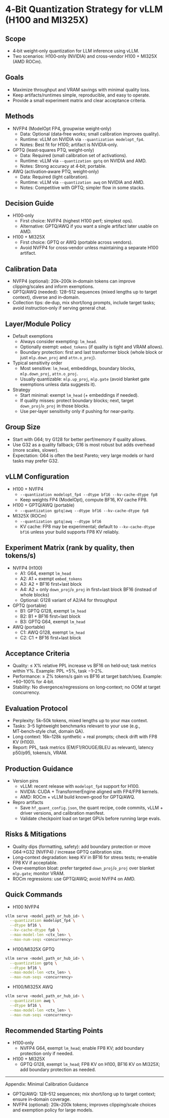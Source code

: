 # 4‑Bit Quantization Strategy for vLLM (H100 and MI325X)

## Scope

- 4‑bit weight‑only quantization for LLM inference using vLLM.
- Two scenarios: H100‑only (NVIDIA) and cross‑vendor H100 + MI325X (AMD ROCm).

## Goals

- Maximize throughput and VRAM savings with minimal quality loss.
- Keep artifacts/runtimes simple, reproducible, and easy to operate.
- Provide a small experiment matrix and clear acceptance criteria.

## Methods

- NVFP4 (ModelOpt FP4, groupwise weight‑only)
  - Data: Optional (data‑free works; small calibration improves quality).
  - Runtime: vLLM on NVIDIA via `--quantization modelopt_fp4`.
  - Notes: Best fit for H100; artifact is NVIDIA‑only.
- GPTQ (least‑squares PTQ, weight‑only)
  - Data: Required (small calibration set of activations).
  - Runtime: vLLM via `--quantization gptq` on NVIDIA and AMD.
  - Notes: Strong accuracy at 4‑bit; portable.
- AWQ (activation‑aware PTQ, weight‑only)
  - Data: Required (light calibration).
  - Runtime: vLLM via `--quantization awq` on NVIDIA and AMD.
  - Notes: Competitive with GPTQ; simpler flow in some stacks.

## Decision Guide

- H100‑only
  - First choice: NVFP4 (highest H100 perf; simplest ops).
  - Alternative: GPTQ/AWQ if you want a single artifact later usable on AMD.
- H100 + MI325X
  - First choice: GPTQ or AWQ (portable across vendors).
  - Avoid NVFP4 for cross‑vendor unless maintaining a separate H100 artifact.

## Calibration Data

- NVFP4 (optional): 20k–200k in‑domain tokens can improve clipping/scales and inform exemptions.
- GPTQ/AWQ (needed): 128–512 sequences (mixed lengths up to target context), diverse and in‑domain.
- Collection tips: de‑dup, mix short/long prompts, include target tasks; avoid instruction‑only if serving general chat.

## Layer/Module Policy

- Default exemptions
  - Always consider exempting: `lm_head`.
  - Optionally exempt: `embed_tokens` (if quality is tight and VRAM allows).
  - Boundary protection: first and last transformer block (whole block or just `mlp.down_proj` and `attn.o_proj`).
- Typical sensitivity order
  - Most sensitive: `lm_head`, embeddings, boundary blocks, `mlp.down_proj`, `attn.o_proj`.
  - Usually quantizable: `mlp.up_proj`, `mlp.gate` (avoid blanket gate exemptions unless data suggests it).
- Strategy
  - Start minimal: exempt `lm_head` (+ embeddings if needed).
  - If quality misses: protect boundary blocks; next, target `down_proj`/`o_proj` in those blocks.
  - Use per‑layer sensitivity only if pushing for near‑parity.

## Group Size

- Start with G64; try G128 for better perf/memory if quality allows.
- Use G32 as a quality fallback; G16 is most robust but adds overhead (more scales, slower).
- Expectation: G64 is often the best Pareto; very large models or hard tasks may prefer G32.

## vLLM Configuration

- H100 + NVFP4
  - `--quantization modelopt_fp4 --dtype bf16 --kv-cache-dtype fp8`
  - Keep weights FP4 (ModelOpt), compute BF16, KV cache FP8.
- H100 + GPTQ/AWQ (portable)
  - `--quantization gptq|awq --dtype bf16 --kv-cache-dtype fp8`
- MI325X (ROCm)
  - `--quantization gptq|awq --dtype bf16`
  - KV cache: FP8 may be experimental; default to `--kv-cache-dtype bf16` unless your build supports FP8 KV reliably.

## Experiment Matrix (rank by quality, then tokens/s)

- NVFP4 (H100)
  - A1: G64, exempt `lm_head`
  - A2: A1 + exempt `embed_tokens`
  - A3: A2 + BF16 first+last block
  - A4: A2 + only `down_proj`/`o_proj` in first+last block BF16 (instead of whole blocks)
  - Optional: G128 variant of A2/A4 for throughput
- GPTQ (portable)
  - B1: GPTQ G128, exempt `lm_head`
  - B2: B1 + BF16 first+last block
  - B3: GPTQ G64, exempt `lm_head`
- AWQ (portable)
  - C1: AWQ G128, exempt `lm_head`
  - C2: C1 + BF16 first+last block

## Acceptance Criteria

- Quality: ≤ X% relative PPL increase vs BF16 on held‑out; task metrics within Y%. Example: PPL +5%, task −1–2%.
- Performance: ≥ Z% tokens/s gain vs BF16 at target batch/seq. Example: +60–100% for 4‑bit.
- Stability: No divergence/regressions on long‑context; no OOM at target concurrency.

## Evaluation Protocol

- Perplexity: 5k–50k tokens, mixed lengths up to your max context.
- Tasks: 3–5 lightweight benchmarks relevant to your use (e.g., MT‑bench‑style chat, domain QA).
- Long context: 16k–128k synthetic + real prompts; check drift with FP8 KV (H100).
- Report: PPL, task metrics (EM/F1/ROUGE/BLEU as relevant), latency p50/p95, tokens/s, VRAM.

## Production Guidance

- Version pins
  - vLLM: recent release with `modelopt_fp4` support for H100.
  - NVIDIA: CUDA + TransformerEngine aligned with FP4/FP8 kernels.
  - AMD: ROCm + vLLM build known‑good for GPTQ/AWQ.
- Repro artifacts
  - Save `hf_quant_config.json`, the quant recipe, code commits, vLLM + driver versions, and calibration manifest.
  - Validate checkpoint load on target GPUs before running large evals.

## Risks & Mitigations

- Quality dips (formatting, safety): add boundary protection or move G64→G32 (NVFP4) / increase GPTQ calibration size.
- Long‑context degradation: keep KV in BF16 for stress tests; re‑enable FP8 KV if acceptable.
- Over‑exemption bloat: prefer targeted `down_proj`/`o_proj` over blanket `mlp.gate`; monitor VRAM.
- ROCm regressions: use GPTQ/AWQ; avoid NVFP4 on AMD.

## Quick Commands

- H100 NVFP4

```bash
vllm serve <model_path_or_hub_id> \
  --quantization modelopt_fp4 \
  --dtype bf16 \
  --kv-cache-dtype fp8 \
  --max-model-len <ctx_len> \
  --max-num-seqs <concurrency>
```

- H100/MI325X GPTQ

```bash
vllm serve <model_path_or_hub_id> \
  --quantization gptq \
  --dtype bf16 \
  --max-model-len <ctx_len> \
  --max-num-seqs <concurrency>
```

- H100/MI325X AWQ

```bash
vllm serve <model_path_or_hub_id> \
  --quantization awq \
  --dtype bf16 \
  --max-model-len <ctx_len> \
  --max-num-seqs <concurrency>
```

## Recommended Starting Points

- H100‑only
  - NVFP4 G64, exempt `lm_head`; enable FP8 KV; add boundary protection only if needed.
- H100 + MI325X
  - GPTQ G128, exempt `lm_head`; FP8 KV on H100, BF16 KV on MI325X; add boundary protection as needed.

---

Appendix: Minimal Calibration Guidance

- GPTQ/AWQ: 128–512 sequences; mix short/long up to target context; ensure in‑domain coverage.
- NVFP4 (optional): 20k–200k tokens; improves clipping/scale choices and exemption policy for large models.

